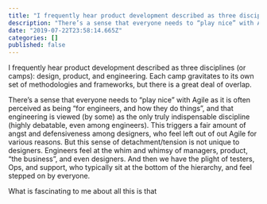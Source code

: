 ```yaml
---
title: "I frequently hear product development described as three disciplines (or camps): design, product…"
description: "There’s a sense that everyone needs to “play nice” with Agile as it is often perceived as being “for engineers, and how they do things”…"
date: "2019-07-22T23:58:14.665Z"
categories: []
published: false
---
```


I frequently hear product development described as three disciplines (or camps): design, product, and engineering. Each camp gravitates to its own set of methodologies and frameworks, but there is a great deal of overlap.

There’s a sense that everyone needs to “play nice” with Agile as it is often perceived as being “for engineers, and how they do things”, and that engineering is viewed (by some) as the only truly indispensable discipline (highly debatable, even among engineers). This triggers a fair amount of angst and defensiveness among designers, who feel left out of out Agile for various reasons. But this sense of detachment/tension is not unique to designers. Engineers feel at the whim and whimsy of managers, product, “the business”, and even designers. And then we have the plight of testers, Ops, and support, who typically sit at the bottom of the hierarchy, and feel stepped on by everyone.

What is fascinating to me about all this is that
